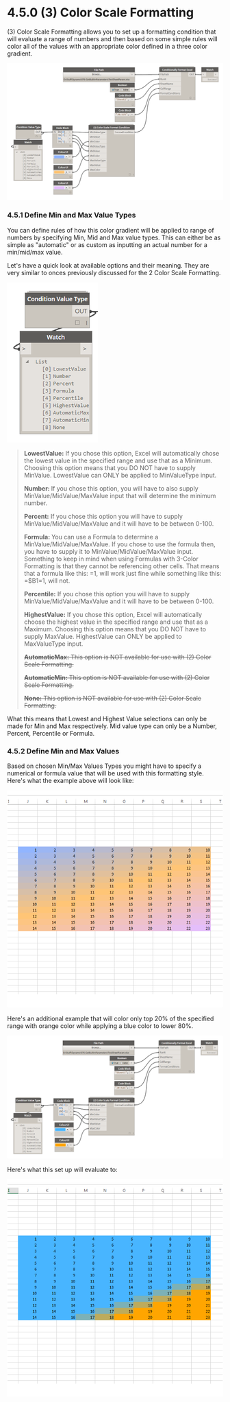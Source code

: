 # 4.5.0 (3) Color Scale Formatting

(3) Color Scale Formatting allows you to set up a formatting condition that will evaluate a range of numbers and then based on some simple rules will color all of the values with an appropriate color defined in a three color gradient.

![](3color1.png)

### 4.5.1 Define Min and Max Value Types

You can define rules of how this color gradient will be applied to range of numbers by specifying Min, Mid and Max value types. This can either be as simple as "automatic" or as custom as inputting an actual number for a min/mid/max value. 

Let's have a quick look at available options and their meaning. They are very similar to onces previously discussed for the 2 Color Scale Formatting.

![](2color12png.png)

<blockquote>
<p><b> LowestValue:</b> If you chose this option, Excel will automatically chose the lowest value in the specified range and use that as a Minimum. Choosing this option means that you DO NOT have to supply MinValue. LowestValue can ONLY be applied to MinValueType input.</p>
<p><b> Number: </b> If you chose this option, you will have to also supply MinValue/MidValue/MaxValue input that will determine the minimum number. 
<p><b>Percent:</b> If you chose this option you will have to supply MinValue/MidValue/MaxValue and it will have to be between 0-100. </p>
<p><b> Formula: </b> You can use a Formula to determine a MinValue/MidValue/MaxValue. If you chose to use the formula then, you have to supply it to MinValue/MidValue/MaxValue input. Something to keep in mind when using Formulas with 3-Color Formatting is that they cannot be referencing other cells. That means that a formula like this: =1, will work just fine while something like this: =$B1=1, will not.</p>
<p><b> Percentile:</b> If you chose this option you will have to supply MinValue/MidValue/MaxValue and it will have to be between 0-100. </p> 
<p><b> HighestValue:</b> If you chose this option, Excel will automatically choose the highest value in the specified range and use that as a Maximum. Choosing this option means that you DO NOT have to supply MaxValue. HighestValue can ONLY be applied to MaxValueType input.</p>
<p><strike><b> AutomaticMax:</b> This option is NOT available for use with (2) Color Scale Formatting. </strike></p>
<p><strike><b> AutomaticMin:</b> This option is NOT available for use with (2) Color Scale Formatting. </strike></p>
<p><strike><b> None:</b> This option is NOT available for use with (2) Color Scale Formatting.</strike> </p>
</blockquote>

What this means that Lowest and Highest Value selections can only be made for Min and Max respectively. Mid value type can only be a Number, Percent, Percentile or Formula. 

### 4.5.2 Define Min and Max Values

Based on chosen Min/Max Values Types you might have to specify a numerical or formula value that will be used with this formatting style. Here's what the example above will look like:

![](3color2.png)

Here's an additional example that will color only top 20% of the specified range with orange color while applying a blue color to lower 80%. 

![](2color4.png)

Here's what this set up will evaluate to: 

![](2color5.png)

